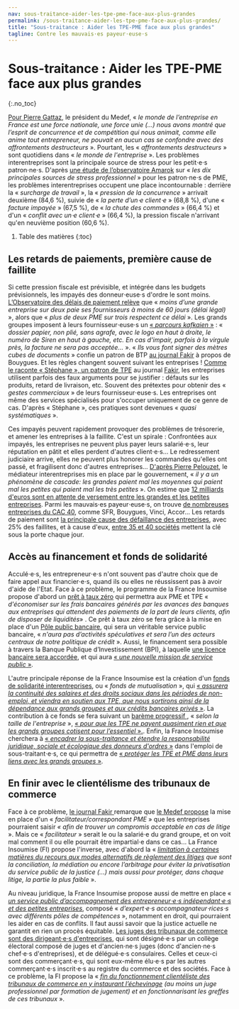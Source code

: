 ```yaml
---
nav: sous-traitance-aider-les-tpe-pme-face-aux-plus-grandes
permalink: /sous-traitance-aider-les-tpe-pme-face-aux-plus-grandes/
title: "Sous-traitance : Aider les TPE-PME face aux plus grandes"
tagline: Contre les mauvais⋅es payeur⋅euse⋅s
---
```


# Sous-traitance : Aider les TPE-PME face aux plus grandes
{:.no_toc}

[Pour Pierre Gattaz](http://www.medef.com/nc/medef-corporate/salle-de-presse/discours/discours/back/102/article/discours-dinvestiture-de-pierre-gattaz-president-du-medef-2.html), le président du Medef, « _le monde de l’entreprise en France est une force nationale, une force unie (…) nous avons montré que l’esprit de concurrence et de compétition qui nous animait, comme elle anime tout entrepreneur, ne pouvait en aucun cas se confondre avec des affrontements destructeurs_ ». Pourtant, les « _affrontements destructeurs_ » sont quotidiens dans « _le monde de l'entreprise_ ».  Les problèmes interentreprises sont la principale source de stress pour les petit⋅e⋅s patron⋅ne⋅s. D'après [une étude de l’observatoire Amarok](http://www.observatoire-amarok.net/sites/default/files/lechat_torres_ripme_2016_vol_29_ndeg3-4_pp_135-159_0.pdf) sur « _les dix principales sources de stress professionnel_ »  pour les patron⋅ne⋅s de PME, les problèmes interentreprises occupent une place incontournable : derrière la « _surcharge de travail_ », la « _pression de la concurrence_ » arrivait deuxième (84,6 %), suivie de « _la perte d’un⋅e client⋅e_ » (68,8 %), d'une « _facture impayée_ » (67,5 %), de « _la chute des commandes_ » (66,4 %) et d'un « _conflit avec un⋅e client⋅e_ » (66,4 %), la pression fiscale n'arrivant qu'en neuvième position (60,6 %).

1. Table des matières
{:toc}

## Les retards de paiements, première cause de faillite

Si cette pression fiscale est prévisible, et intégrée dans les budgets prévisionnels, les impayés des donneur⋅euse⋅s d'ordre le sont moins. [L’Observatoire des délais de paiement relève](http://proxy-pubminefi.diffusion.finances.gouv.fr/pub/document/18/22331.pdf) que « _moins d’une grande entreprise sur deux paie ses fournisseurs à moins de 60 jours (délai légal)_ », alors que « _plus de deux PME sur trois respectent ce délai_ ». Les grands groupes imposent à leurs fournisseur⋅euse⋅s un [« _parcours kafkaien_ »](http://www.leparisien.fr/economie/simplifions-les-factures-pour-eviter-les-faillites-de-pme-02-02-2017-6647544.php) : « _dossier papier, non plié, sans agrafe, avec le logo en haut à droite, le numéro de Siren en haut à gauche, etc. En cas d'impair, parfois à la virgule près, la facture ne sera pas acceptée..._ ». « _Ils vous font signer des mètres cubes de documents_ » confie un patron de BTP [au journal Fakir](http://www.fakirpresse.info/+-80-en-kiosque-308-+) à propos de Bouygues. Et les règles changent souvent suivant les entreprises ! [Comme le raconte « Stéphane », un patron de TPE](https://patrons.insoumis.info/temoignage-stephane-ingenieur) au journal [Fakir](http://www.fakirpresse.info/+-80-en-kiosque-308-+), les entreprises utilisent parfois des faux arguments pour se justifier : défauts sur les produits, retard de livraison, etc. Souvent des prétextes pour obtenir des « _gestes commerciaux_ » de leurs fournisseur⋅euse⋅s. Les entreprises ont même des services spécialisés pour s'occuper uniquement de ce genre de cas. D'après « Stéphane », ces pratiques sont devenues « _quasi systématiques_ ».

Ces impayés peuvent rapidement provoquer des problèmes de trésorerie, et amener les entreprises à la faillite. C'est un spirale : Confrontées aux impayés, les entreprises ne peuvent plus payer leurs salarié⋅e⋅s, leur réputation en pâtit et elles perdent d'autres client⋅e⋅s... Le redressement judiciaire arrive, elles ne peuvent plus honorer les commandes qu'elles ont passé, et fragilisent donc d'autres entreprises... [D'après Pierre Pelouzet](http://www.latribune.fr/economie/france/entreprises-25-des-faillites-sont-liees-a-des-retards-de-paiement-483579.html), le médiateur interentreprises mis en place par le gouvernement, « _il y a un phénomène de cascade: les grandes paient mal les moyennes qui paient mal les petites qui paient mal les très petites_ ». On estime que [12 milliards d'euros sont en attente de versement entre les grandes et les petites entreprises](http://www.leparisien.fr/economie/simplifions-les-factures-pour-eviter-les-faillites-de-pme-02-02-2017-6647544.php). Parmi les mauvais⋅es payeur⋅euse⋅s, on trouve [de nombreuses entreprises du CAC 40](http://www.dossierfamilial.com/emploi/entreprise/relations-clients-fournisseurs-qui-sont-les-mauvais-payeurs-83470), comme SFR, Bouygues, Vinci, Accor... Les retards de paiement sont [la principale cause des défaillance des entreprises](http://www.lefigaro.fr/conjoncture/2014/01/09/20002-20140109ARTFIG00280-les-delais-de-paiement-principale-cause-des-defaillances-des-entreprises-depuis-la-crise.php), avec 25% des faillites, et à cause d'eux, [entre 35 et 40 sociétés](http://www.leparisien.fr/economie/simplifions-les-factures-pour-eviter-les-faillites-de-pme-02-02-2017-6647544.php) mettent la clé sous la porte chaque jour.

## Accès au financement et fonds de solidarité

Acculé⋅e⋅s, les entrepreneur⋅e⋅s n'ont souvent pas d'autre choix que de faire appel aux financier⋅e⋅s, quand ils ou elles ne réussissent pas à avoir d'aide de l'Etat. Face à ce problème, le programme de la France Insoumise propose d'abord un [prêt à taux zéro](https://laec.fr/s21m3) qui permettra aux PME et TPE « _d'économiser sur les frais bancaires générés par les avances des banques aux entreprises qui attendent des paiements de la part de leurs clients, afin de disposer de liquidités_» . Ce prêt à taux zéro se fera grâce à la mise en place d'un [Pôle public bancaire](https://avenirencommun.fr/le-livret-banques/), qui sera un véritable service public bancaire, « _n'aura pas d’activités spéculatives et sera l’un des acteurs centraux de notre politique de crédit_ ». Aussi, le financement sera possible à travers la Banque Publique d’Investissement (BPI), à laquelle [une licence bancaire sera accordée](https://laec.fr/s21m2), et qui aura  [« _une nouvelle mission de service public_ »](https://avenirencommun.fr/le-livret-banques/).

L'autre principale réponse de la France Insoumise est la création d'un [fonds de solidarité interentreprises](https://laec.fr/s21m6), ou « _fonds de mutualisation_ », qui [« _assurera la continuité des salaires et des droits sociaux dans les périodes de non-emploi, et viendra en soutien aux TPE, que nous sortirons ainsi de la dépendance aux grands groupes et aux crédits bancaires privés_ »](https://avenirencommun.fr/livret-produire-france/). La contribution à ce fonds se fera suivant un [barème progressif ](https://laec.fr/s21m6), « _selon la taille de l'entreprise_ », [«  _pour que les TPE ne payent quasiment rien et que les grands groupes cotisent pour l’essentiel_ ».](https://avenirencommun.fr/livret-produire-france/). Enfin, la France Insoumise cherchera à [« _encadrer la sous-traitance et étendre la responsabilité juridique, sociale et écologique des donneurs d'ordres_ »](https://laec.fr/s21m5) dans l'emploi de sous-traitant⋅e⋅s, ce qui permettra de [« _protéger les TPE et PME dans leurs liens avec les grands groupes_ »](https://avenirencommun.fr/livret-produire-france/).

## En finir avec le clientélisme des tribunaux de commerce

Face à ce problème, [le journal Fakir ](https://www.youtube.com/watch?v=TDsX0UlzQTA) remarque que [le Medef propose](http://www.afep.com/uploads/medias/documents/Ameliorons_les_relations_interentreprises.pdf) la mise en place d'un « _facilitateur/correspondant PME_ » que les entreprises pourraient saisir _« afin de trouver un compromis acceptable en cas de litige_ ». Mais ce « _facilitateur_ » serait le ou la salarié⋅e du grand groupe, et on voit mal comment il ou elle pourrait être impartial⋅e dans ce cas... La France Insoumise (FI) propose l'inverse, avec d'abord la « [_limitation à certaines matières du recours aux modes alternatifs de règlement des litiges_](https://avenirencommun.fr/le-livret-justice/ ) _que sont la conciliation, la médiation ou encore l’arbitrage pour éviter la privatisation du service public de la justice (…) mais aussi pour protéger, dans chaque litige, la partie la plus faible_ ».

Au niveau juridique, la France Insoumise propose aussi de mettre en place « [_un service public d’accompagnement des entrepreneur⋅e⋅s indépendant⋅e⋅s et des petites entreprises_](https://avenirencommun.fr/livret-produire-france/), composé « _d’expert⋅e⋅s accompagnateur⋅rices⋅s avec différents pôles de compétences_ », notamment en droit, qui pourraient les aider en cas de conflits.
Il faut aussi savoir que la justice actuelle ne garantit en rien un procès équitable. [Les juges des tribunaux de commerce sont des dirigeant⋅e⋅s d'entreprises](https://fr.wikipedia.org/wiki/Tribunal_de_commerce_(France)#Composition_du_tribunal), qui sont désigné⋅e⋅s par un collège électoral composé de juges et d'ancien⋅ne⋅s juges (donc d'ancien⋅ne⋅s chef⋅e⋅s d'entreprises), et de délégué⋅e⋅s consulaires. Celles et ceux-ci sont des commerçant⋅e⋅s, qui sont eux-même élu⋅e⋅s par les autres commerçant⋅e⋅s inscrit⋅e⋅s au registre du commerce et des sociétés. Face à ce problème, la FI propose la « [_fin du fonctionnement clientéliste des tribunaux de commerce en y instaurant l’échevinage_](https://avenirencommun.fr/le-livret-justice/) _(au moins un juge professionnel par formation de jugement) et en fonctionnarisant les greffes de ces tribunaux_ ».
